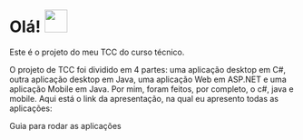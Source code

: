 # Olá! <img src="https://i.pinimg.com/originals/03/68/c2/0368c21a37cce3e3628ff8eeccc4e2a4.gif" width="40px">
Este é o projeto do meu TCC do curso técnico.

O projeto de TCC foi dividido em 4 partes: uma aplicação desktop em C#, outra aplicação desktop em Java, uma aplicação Web em ASP.NET e uma aplicação Mobile em Java. Por mim, foram feitos, por completo, o c#, java e mobile. Aqui está o link da apresentação, na qual eu apresento todas as aplicações: 

Guia para rodar as aplicações
